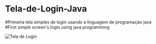 # Tela-de-Login-Java
#Primeira tela simples de login usando a linguagem de programação java
#First simple screen's login using java programming

![Tela de Login](https://user-images.githubusercontent.com/73969123/230729082-1213d8b7-7111-4244-9770-4519f779cf26.jpg)
